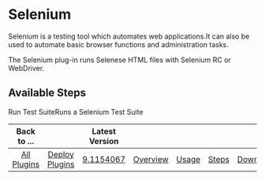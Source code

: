 
# Selenium

Selenium is a testing tool which automates web applications.It can also be used to automate basic browser functions and administration tasks.

The Selenium plug-in runs Selenese HTML files with Selenium RC or WebDriver.


## Available Steps

Run Test SuiteRuns a Selenium Test Suite



|Back to ...||Latest Version|||||
| :---: | :---: | :---: | :---: | :---: | :---: | :---: |
|[All Plugins](../../index.md)|[Deploy Plugins](../README.md)|[9.1154067](https://raw.githubusercontent.com/UrbanCode/IBM-UCD-PLUGINS/main/files/Selenium/ucd-Selenium-9.1154067.zip)|[Overview](overview.md)|[Usage](usage.md)|[Steps](steps.md)|[Downloads](downloads.md)|
